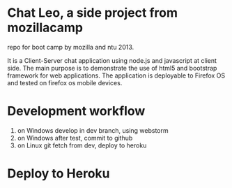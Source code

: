 Chat Leo, a side project from mozillacamp
===========

repo for boot camp by mozilla and ntu 2013.

It is a Client-Server chat application using node.js and javascript at client side.
The main purpose is to demonstrate the use of html5 and bootstrap framework for web applications.
The application is deployable to Firefox OS and tested on firefox os mobile devices.

# Development workflow
1. on Windows develop in dev branch, using webstorm
2. on Windows after test, commit to github
3. on Linux	git fetch from dev, deploy to heroku

# Deploy to Heroku